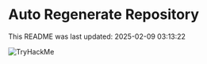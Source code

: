 # Auto Regenerate Repository

This README was last updated: 2025-02-09 03:13:22

 ![TryHackMe](https://tryhackme.com/badge/533634)